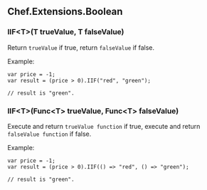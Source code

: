 ## Chef.Extensions.Boolean

### IIF&lt;T&gt;(T trueValue, T falseValue)

Return `trueValue` if true, return `falseValue` if false.

Example:

    var price = -1;
    var result = (price > 0).IIF("red", "green");
    
    // result is "green".

### IIF&lt;T&gt;(Func&lt;T&gt; trueValue, Func&lt;T&gt; falseValue)

Execute and return `trueValue function` if true, execute and return `falseValue function` if false.

Example:

    var price = -1;
    var result = (price > 0).IIF(() => "red", () => "green");
    
    // result is "green".